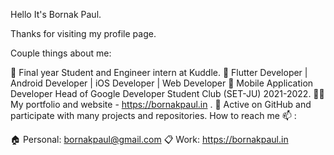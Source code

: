 Hello It's Bornak Paul.

Thanks for visiting my profile page.

Couple things about me:

🌱 Final year Student and Engineer intern at Kuddle.
🏅 Flutter Developer | Android Developer | iOS Developer | Web Developer
🤝 Mobile Application Developer Head of Google Developer Student Club (SET-JU) 2021-2022.
✍🏻 My portfolio and website - https://bornakpaul.in .
🚀 Active on GitHub and participate with many projects and repositories.
How to reach me 📫 :

🏠 Personal: bornakpaul@gmail.com
📋 Work: https://bornakpaul.in
